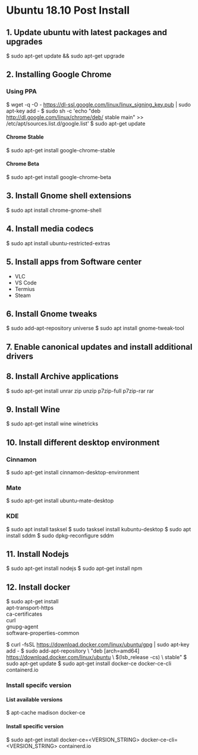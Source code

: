 # Ubuntu 18.10 Post Install

## 1. Update ubuntu with latest packages and upgrades
$ sudo apt-get update && sudo apt-get upgrade

## 2. Installing Google Chrome
### Using PPA

$ wget -q -O - https://dl-ssl.google.com/linux/linux_signing_key.pub | sudo apt-key add -
$ sudo sh -c 'echo "deb http://dl.google.com/linux/chrome/deb/ stable main" >> /etc/apt/sources.list.d/google.list'
$ sudo apt-get update

#### Chrome Stable
$ sudo apt-get install google-chrome-stable
#### Chrome Beta
$ sudo apt-get install google-chrome-beta

## 3. Install Gnome shell extensions
$ sudo apt install chrome-gnome-shell

## 4. Install media codecs
$ sudo apt install ubuntu-restricted-extras

## 5. Install apps from Software center
- VLC
- VS Code
- Termius
- Steam

## 6. Install Gnome tweaks
$ sudo add-apt-repository universe
$ sudo apt install gnome-tweak-tool

## 7. Enable canonical updates and install additional drivers

## 8. Install Archive applications
$ sudo apt-get install unrar zip unzip p7zip-full p7zip-rar rar

## 9. Install Wine
$ sudo apt-get install wine winetricks

## 10. Install different desktop environment
### Cinnamon
$ sudo apt-get install cinnamon-desktop-environment
### Mate
$ sudo apt-get install ubuntu-mate-desktop
### KDE
$ sudo apt install tasksel
$ sudo tasksel install kubuntu-desktop
$ sudo apt install sddm
$ sudo dpkg-reconfigure sddm

## 11. Install Nodejs
$ sudo apt-get install nodejs
$ sudo apt-get install npm

## 12. Install docker
$ sudo apt-get install \
    apt-transport-https \
    ca-certificates \
    curl \
    gnupg-agent \
    software-properties-common
    
$ curl -fsSL https://download.docker.com/linux/ubuntu/gpg | sudo apt-key add -
$ sudo add-apt-repository \\
     "deb [arch=amd64] https://download.docker.com/linux/ubuntu \\
     $(lsb_release -cs) \\
     stable"
$ sudo apt-get update
$ sudo apt-get install docker-ce docker-ce-cli containerd.io
### Install specifc version
#### List available versions
$ apt-cache madison docker-ce
#### Install specific version
$ sudo apt-get install docker-ce=<VERSION_STRING> docker-ce-cli=<VERSION_STRING> containerd.io
